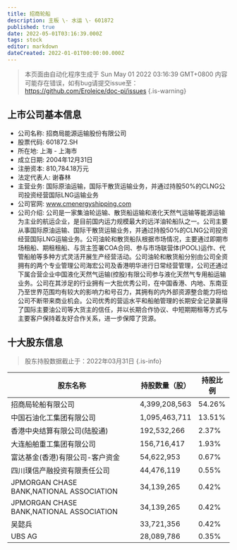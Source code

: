 ```yaml
---
title: 招商轮船
description: 主板 \- 水运 \- 601872
published: true
date: 2022-05-01T03:16:39.000Z
tags: stock
editor: markdown
dateCreated: 2022-01-01T00:00:00.000Z
---
```


> 本页面由自动化程序生成于 Sun May 01 2022 03:16:39 GMT+0800
> 内容可能存在错误，如有bug请提交issue至：https://github.com/Eroleice/doc-pi/issues
{.is-warning}

## 上市公司基本信息
- 公司名称: 招商局能源运输股份有限公司
- 股票代码: 601872.SH
- 所在地: 上海 - 上海市
- 成立日期: 2004年12月31日
- 注册资本: 810,784.18万元
- 法定代表人: 谢春林
- 主营业务: 国际原油运输，国际干散货运输业务，并通过持股50%的CLNG公司投资经营国际LNG运输业务
- 公司官网: www.cmenergyshipping.com
- 公司介绍: 公司是一家集油轮运输、散货船运输和液化天然气运输等能源运输为主业的航运企业，是目前国内运力规模最大的远洋油轮船队之一。公司主要从事国际原油运输、国际干散货运输业务，并通过持股50%的CLNG公司投资经营国际LNG运输业务。公司油轮和散货船队根据市场情况，主要通过即期市场租船、期租租船、与货主签署COA合同、参与市场联营体(POOL)运作、代管船舶等多种方式灵活开展生产经营活动。公司油轮和散货船分别由公司全资拥有的两个专业管理公司海宏公司及香港明华进行日常经营管理，公司还通过下属合营企业中国液化天然气运输(控股)有限公司参与液化天然气专用船运输业务。公司在其涉足的行业拥有一大批优秀公司，在中国香港、内地、东南亚乃至世界范围均有较大的影响力和号召力，其拥有的内外部资源整合能力将给公司不断带来商业机会。公司优秀的营运水平和船舶管理的长期安全记录赢得了国际主要油公司等大货主的信任，并以长期合作协议、中短期期租等方式与主要客户保持着友好合作关系，进一步保障了货源。


## 十大股东信息
> 股东持股数据截止于：2022年03月31日
{.is-info}

| 股东名称 | 持股数量（股） | 持股比例 |
| --- | --- | --- |
| 招商局轮船有限公司 | 4,399,208,563 | 54.26% |
| 中国石油化工集团有限公司 | 1,095,463,711 | 13.51% |
| 香港中央结算有限公司(陆股通) | 192,532,266 | 2.37% |
| 大连船舶重工集团有限公司 | 156,716,417 | 1.93% |
| 富达基金(香港)有限公司-客户资金 | 54,622,953 | 0.67% |
| 四川璞信产融投资有限责任公司 | 44,476,119 | 0.55% |
| JPMORGAN  CHASE BANK,NATIONAL   ASSOCIATION | 34,139,265 | 0.42% |
| JPMORGAN CHASE BANK,NATIONAL ASSOCIATION | 34,139,265 | 0.42% |
| 吴懿兵 | 33,721,356 | 0.42% |
| UBS AG | 28,089,786 | 0.35% |




